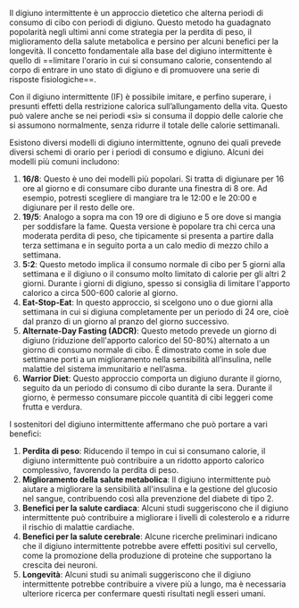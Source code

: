 Il digiuno intermittente è un approccio dietetico che alterna periodi di consumo di cibo con periodi di digiuno.
Questo metodo ha guadagnato popolarità negli ultimi anni come strategia per la perdita di peso, il miglioramento della salute metabolica e persino per alcuni benefici per la longevità.
Il concetto fondamentale alla base del digiuno intermittente è quello di ==limitare l'orario in cui si consumano calorie, consentendo al corpo di entrare in uno stato di digiuno e di promuovere una serie di risposte fisiologiche==.

Con il digiuno intermittente (IF) è possibile imitare, e perfino superare, i presunti effetti della restrizione calorica sull’allungamento della vita. Questo può valere anche se nei periodi «sì» si consuma il doppio delle calorie che si assumono normalmente, senza ridurre il totale delle calorie settimanali.

Esistono diversi modelli di digiuno intermittente, ognuno dei quali prevede diversi schemi di orario per i periodi di consumo e digiuno. Alcuni dei modelli più comuni includono:

1. **16/8**: Questo è uno dei modelli più popolari. Si tratta di digiunare per 16 ore al giorno e di consumare cibo durante una finestra di 8 ore. Ad esempio, potresti scegliere di mangiare tra le 12:00 e le 20:00 e digiunare per il resto delle ore.
2. **19/5**: Analogo a sopra ma con 19 ore di digiuno e 5 ore dove si mangia per soddisfare la fame. Questa versione è popolare tra chi cerca una moderata perdita di peso, che tipicamente si presenta a partire dalla terza settimana e in seguito porta a un calo medio di mezzo chilo a settimana.
3. **5:2**: Questo metodo implica il consumo normale di cibo per 5 giorni alla settimana e il digiuno o il consumo molto limitato di calorie per gli altri 2 giorni. Durante i giorni di digiuno, spesso si consiglia di limitare l'apporto calorico a circa 500-600 calorie al giorno.
4. **Eat-Stop-Eat**: In questo approccio, si scelgono uno o due giorni alla settimana in cui si digiuna completamente per un periodo di 24 ore, cioè dal pranzo di un giorno al pranzo del giorno successivo.
5. **Alternate-Day Fasting (ADCR)**: Questo metodo prevede un giorno di digiuno (riduzione dell'apporto calorico del 50-80%) alternato a un giorno di consumo normale di cibo. È dimostrato come in sole due settimane porti a un miglioramento nella sensibilità all’insulina, nelle malattie del sistema immunitario e nell’asma.
6. **Warrior Diet**: Questo approccio comporta un digiuno durante il giorno, seguito da un periodo di consumo di cibo durante la sera. Durante il giorno, è permesso consumare piccole quantità di cibi leggeri come frutta e verdura.


I sostenitori del digiuno intermittente affermano che può portare a vari benefici:
1. **Perdita di peso**: Riducendo il tempo in cui si consumano calorie, il digiuno intermittente può contribuire a un ridotto apporto calorico complessivo, favorendo la perdita di peso.
2. **Miglioramento della salute metabolica**: Il digiuno intermittente può aiutare a migliorare la sensibilità all'insulina e la gestione del glucosio nel sangue, contribuendo così alla prevenzione del diabete di tipo 2.
3. **Benefici per la salute cardiaca**: Alcuni studi suggeriscono che il digiuno intermittente può contribuire a migliorare i livelli di colesterolo e a ridurre il rischio di malattie cardiache.
4. **Benefici per la salute cerebrale**: Alcune ricerche preliminari indicano che il digiuno intermittente potrebbe avere effetti positivi sul cervello, come la promozione della produzione di proteine che supportano la crescita dei neuroni.
5. **Longevità**: Alcuni studi su animali suggeriscono che il digiuno intermittente potrebbe contribuire a vivere più a lungo, ma è necessaria ulteriore ricerca per confermare questi risultati negli esseri umani.